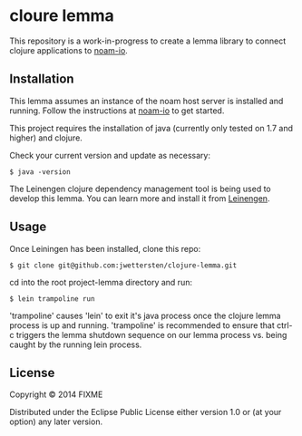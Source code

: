 # cloure lemma

This repository is a work-in-progress to create a lemma library to connect clojure applications to [noam-io](https://github.com/noam-io).

## Installation

This lemma assumes an instance of the noam host server is installed and running. Follow the instructions at [noam-io](https://github.com/noam-io) to get started.

This project requires the installation of java (currently only tested on 1.7 and higher) and clojure.

Check your current version and update as necessary:

    $ java -version

The Leinengen clojure dependency management tool is being used to develop this lemma. You can learn more and install it from [Leinengen](http://leiningen.org/).

## Usage

Once Leiningen has been installed, clone this repo:

    $ git clone git@github.com:jwettersten/clojure-lemma.git

cd into the root project-lemma directory and run:

    $ lein trampoline run

'trampoline' causes 'lein' to exit it's java process once the clojure lemma process is up and running. 'trampoline' is recommended to ensure that ctrl-c triggers the lemma shutdown sequence on our lemma process vs. being caught by the running lein process.  

## License

Copyright © 2014 FIXME

Distributed under the Eclipse Public License either version 1.0 or (at
your option) any later version.
